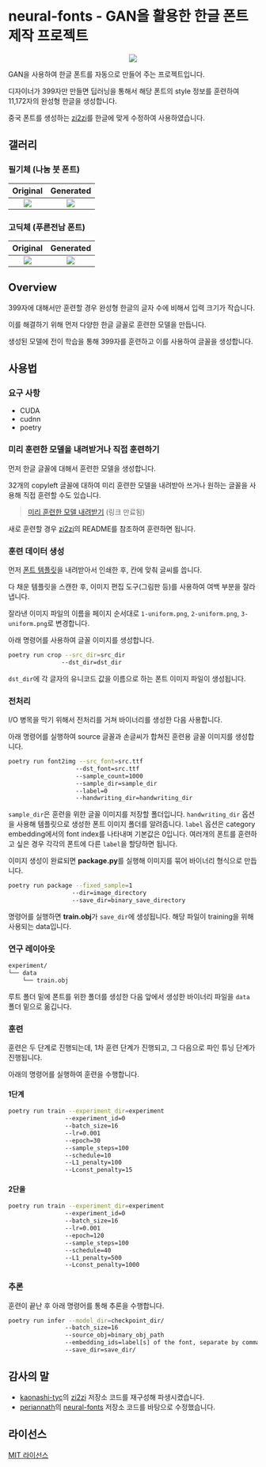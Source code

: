 # neural-fonts - GAN을 활용한 한글 폰트 제작 프로젝트

<p align="center">
  <img src="assets/NanumBrush-gen15.png">
</p>

GAN을 사용하여 한글 폰트를 자동으로 만들어 주는 프로젝트입니다.

디자이너가 399자만 만들면 딥러닝을 통해서 해당 폰트의 style 정보를 훈련하여 11,172자의 완성형 한글을 생성합니다.

중국 폰트를 생성하는 [zi2zi](https://github.com/kaonashi-tyc/zi2zi)를 한글에 맞게 수정하여 사용하였습니다.

## 갤러리

### 필기체 (나눔 붓 폰트)

|             Original             |            Generated             |
| :------------------------------: | :------------------------------: |
| ![](assets/NanumBrush-org15.png) | ![](assets/NanumBrush-gen15.png) |

### 고딕체 (푸른전남 폰트)

|           Original           |          Generated           |
| :--------------------------: | :--------------------------: |
| ![](assets/Pureun-org15.png) | ![](assets/Pureun-gen15.png) |

## Overview

399자에 대해서만 훈련할 경우 완성형 한글의 글자 수에 비해서 입력 크기가 작습니다.

이를 해결하기 위해 먼저 다양한 한글 글꼴로 훈련한 모델을 만듭니다.

생성된 모델에 전이 학습을 통해 399자를 훈련하고 이를 사용하여 글꼴을 생성합니다.

## 사용법

### 요구 사항

- CUDA
- cudnn
- poetry

### 미리 훈련한 모델을 내려받거나 직접 훈련하기

먼저 한글 글꼴에 대해서 훈련한 모델을 생성합니다.

32개의 copyleft 글꼴에 대하여 미리 훈련한 모델을 내려받아 쓰거나 원하는 글꼴을 사용해 직접 훈련할 수도 있습니다.

> [미리 훈련한 모델 내려받기](https://mysnu-my.sharepoint.com/personal/yu65789_seoul_ac_kr/_layouts/15/guestaccess.aspx?docid=0a7fcfabb78af4958b790b98eccac135c&authkey=AVqeaI5jyQHWyklZgotc04Y) (링크 만료됨)

새로 훈련할 경우 [zi2zi](https://github.com/kaonashi-tyc/zi2zi)의 README를 참조하여 훈련하면 됩니다.

### 훈련 데이터 생성

먼저 [폰트 템플릿](template/TemplateKR.pdf)을 내려받아서 인쇄한 후, 칸에 맞춰 글씨를 씁니다.

다 채운 템플릿을 스캔한 후, 이미지 편집 도구(그림판 등)를 사용하여 여백 부분을 잘라냅니다.

잘라낸 이미지 파일의 이름을 페이지 순서대로 `1-uniform.png`, `2-uniform.png`, `3-uniform.png`로 변경합니다.

아래 명령어를 사용하여 글꼴 이미지를 생성합니다.

```sh
poetry run crop --src_dir=src_dir
               --dst_dir=dst_dir
```

`dst_dir`에 각 글자의 유니코드 값을 이름으로 하는 폰트 이미지 파일이 생성됩니다.

### 전처리

I/O 병목을 막기 위해서 전처리를 거쳐 바이너리를 생성한 다음 사용합니다.

아래 명령어를 실행하여 source 글꼴과 손글씨가 합쳐진 훈련용 글꼴 이미지를 생성합니다.

```sh
poetry run font2img --src_font=src.ttf
                   --dst_font=src.ttf
                   --sample_count=1000
                   --sample_dir=sample_dir
                   --label=0
                   --handwriting_dir=handwriting_dir
```

`sample_dir`은 훈련을 위한 글꼴 이미지를 저장할 폴더입니다.
`handwriting_dir` 옵션을 사용해 템플릿으로 생성한 폰트 이미지 폴더를 알려줍니다.
`label` 옵션은 category embedding에서의 font index를 나타내며 기본값은 0입니다. 여러개의 폰트를 훈련하고 싶은 경우 각각의 폰트에 다른 `label`을 할당하면 됩니다.

이미지 생성이 완료되면 **package.py**를 실행해 이미지를 묶어 바이너리 형식으로 만듭니다.

```sh
poetry run package --fixed_sample=1
                  --dir=image_directory
                  --save_dir=binary_save_directory
```

명령어를 실행하면 **train.obj**가 `save_dir`에 생성됩니다. 해당 파일이 training을 위해 사용되는 data입니다.

### 연구 레이아웃

```sh
experiment/
└── data
    └── train.obj
```

루트 폴더 밑에 폰트를 위한 폴더를 생성한 다음 앞에서 생성한 바이너리 파일을 `data` 폴더 밑으로 옮깁니다.

### 훈련

훈련은 두 단계로 진행되는데, 1차 훈련 단계가 진행되고, 그 다음으로 파인 튜닝 단계가 진행됩니다.

아래의 명령어를 실행하여 훈련을 수행합니다.

#### 1단계

```sh
poetry run train --experiment_dir=experiment 
                --experiment_id=0
                --batch_size=16 
                --lr=0.001
                --epoch=30 
                --sample_steps=100 
                --schedule=10 
                --L1_penalty=100 
                --Lconst_penalty=15
```

#### 2단을

```sh
poetry run train --experiment_dir=experiment 
                --experiment_id=0
                --batch_size=16 
                --lr=0.001
                --epoch=120 
                --sample_steps=100 
                --schedule=40 
                --L1_penalty=500 
                --Lconst_penalty=1000
```

### 추론

훈련이 끝난 후 아래 명령어를 통해 추론을 수행합니다.

```sh
poetry run infer --model_dir=checkpoint_dir/ 
                --batch_size=16 
                --source_obj=binary_obj_path 
                --embedding_ids=label[s] of the font, separate by comma
                --save_dir=save_dir/
```

## 감사의 말

- [kaonashi-tyc](https://github.com/kaonashi-tyc)의 [zi2zi](https://github.com/kaonashi-tyc/zi2zi) 저장소 코드를 재구성해 파생시켰습니다.
- [periannath](https://github.com/periannath)의 [neural-fonts](https://github.com/periannath/neural-fonts) 저장소 코드를 바탕으로 수정했습니다.

## 라이선스

[MIT 라이선스](LICENSE)
